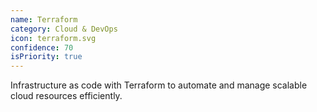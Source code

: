 ```yaml
---
name: Terraform
category: Cloud & DevOps
icon: terraform.svg
confidence: 70
isPriority: true
---
```


Infrastructure as code with Terraform to automate and manage scalable cloud resources efficiently.